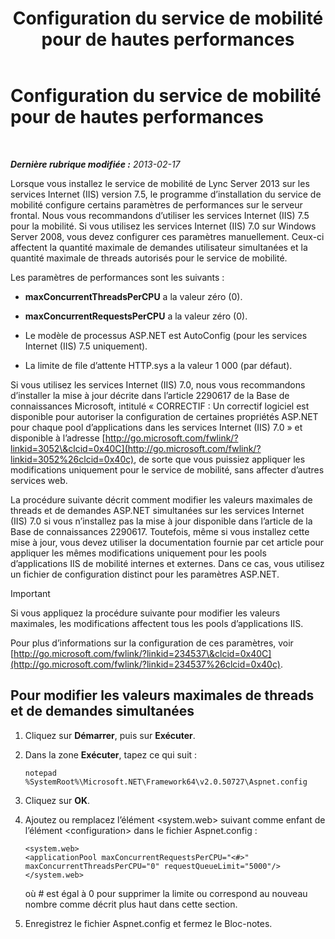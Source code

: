 ﻿---
title: Configuration du service de mobilité pour de hautes performances
TOCTitle: Configuration du service de mobilité pour de hautes performances
ms:assetid: c2b8aadb-cffb-49f0-ba7a-e8541a1ff475
ms:mtpsurl: https://technet.microsoft.com/fr-fr/library/Hh690042(v=OCS.15)
ms:contentKeyID: 49298742
ms.date: 05/20/2016
mtps_version: v=OCS.15
ms.translationtype: HT
---

# Configuration du service de mobilité pour de hautes performances

 

_**Dernière rubrique modifiée :** 2013-02-17_

Lorsque vous installez le service de mobilité de Lync Server 2013 sur les services Internet (IIS) version 7.5, le programme d’installation du service de mobilité configure certains paramètres de performances sur le serveur frontal. Nous vous recommandons d’utiliser les services Internet (IIS) 7.5 pour la mobilité. Si vous utilisez les services Internet (IIS) 7.0 sur Windows Server 2008, vous devez configurer ces paramètres manuellement. Ceux-ci affectent la quantité maximale de demandes utilisateur simultanées et la quantité maximale de threads autorisés pour le service de mobilité.

Les paramètres de performances sont les suivants :

  - **maxConcurrentThreadsPerCPU** a la valeur zéro (0).

  - **maxConcurrentRequestsPerCPU** a la valeur zéro (0).

  - Le modèle de processus ASP.NET est AutoConfig (pour les services Internet (IIS) 7.5 uniquement).

  - La limite de file d’attente HTTP.sys a la valeur 1 000 (par défaut).

Si vous utilisez les services Internet (IIS) 7.0, nous vous recommandons d’installer la mise à jour décrite dans l’article 2290617 de la Base de connaissances Microsoft, intitulé « CORRECTIF : Un correctif logiciel est disponible pour autoriser la configuration de certaines propriétés ASP.NET pour chaque pool d’applications dans les services Internet (IIS) 7.0 » et disponible à l’adresse [http://go.microsoft.com/fwlink/?linkid=3052\&clcid=0x40C](http://go.microsoft.com/fwlink/?linkid=3052%26clcid=0x40c), de sorte que vous puissiez appliquer les modifications uniquement pour le service de mobilité, sans affecter d’autres services web.

La procédure suivante décrit comment modifier les valeurs maximales de threads et de demandes ASP.NET simultanées sur les services Internet (IIS) 7.0 si vous n’installez pas la mise à jour disponible dans l’article de la Base de connaissances 2290617. Toutefois, même si vous installez cette mise à jour, vous devez utiliser la documentation fournie par cet article pour appliquer les mêmes modifications uniquement pour les pools d’applications IIS de mobilité internes et externes. Dans ce cas, vous utilisez un fichier de configuration distinct pour les paramètres ASP.NET.

> [!IMPORTANT]  
> Si vous appliquez la procédure suivante pour modifier les valeurs maximales, les modifications affectent tous les pools d’applications IIS.

Pour plus d’informations sur la configuration de ces paramètres, voir [http://go.microsoft.com/fwlink/?linkid=234537\&clcid=0x40C](http://go.microsoft.com/fwlink/?linkid=234537%26clcid=0x40c).

## Pour modifier les valeurs maximales de threads et de demandes simultanées

1.  Cliquez sur **Démarrer**, puis sur **Exécuter**.

2.  Dans la zone **Exécuter**, tapez ce qui suit :
    
        notepad %SystemRoot%\Microsoft.NET\Framework64\v2.0.50727\Aspnet.config

3.  Cliquez sur **OK**.

4.  Ajoutez ou remplacez l’élément \<system.web\> suivant comme enfant de l’élément \<configuration\> dans le fichier Aspnet.config :
    
        <system.web>
        <applicationPool maxConcurrentRequestsPerCPU="<#>" maxConcurrentThreadsPerCPU="0" requestQueueLimit="5000"/>
        </system.web>
    
    où \# est égal à 0 pour supprimer la limite ou correspond au nouveau nombre comme décrit plus haut dans cette section.

5.  Enregistrez le fichier Aspnet.config et fermez le Bloc-notes.

